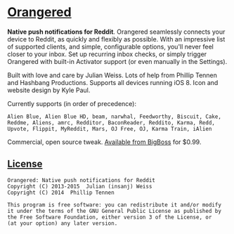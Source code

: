 # [Orangered](http://insanj.com/orangered)

**Native push notifications for Reddit**. Orangered seamlessly connects your device to Reddit, as quickly and flexibly as possible. With an impressive list of supported clients, and simple, configurable options, you'll never feel closer to your inbox. Set up recurring inbox checks, or simply trigger Orangered with built-in Activator support (or even manually in the Settings).

Built with love and care by Julian Weiss. Lots of help from Phillip Tennen and Hashbang Productions. Supports all devices running iOS 8. Icon and website design by Kyle Paul.

Currently supports (in order of precedence):

	Alien Blue, Alien Blue HD, beam, narwhal, Feedworthy, Biscuit, Cake, Reddme, Aliens, amrc, Redditor, BaconReader, Reddito, Karma, Redd, Upvote, Flippit, MyReddit, Mars, OJ Free, OJ, Karma Train, iAlien

Commercial, open source tweak. [Available from BigBoss](http://cydia.saurik.com/package/com.insanj.orangered7/) for $0.99.

##  [License](LICENSE.md)

   	Orangered: Native push notifications for Reddit
   	Copyright (C) 2013-2015  Julian (insanj) Weiss
   	Copyright (C) 2014  Phillip Tennen 

    This program is free software: you can redistribute it and/or modify
    it under the terms of the GNU General Public License as published by
    the Free Software Foundation, either version 3 of the License, or
    (at your option) any later version.
